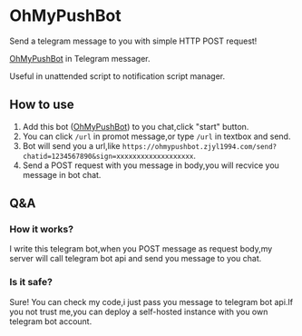 # OhMyPushBot

Send a telegram message to you with simple HTTP POST request!

[OhMyPushBot](https://t.me/ohmypushbot) in Telegram messager.

Useful in unattended script to notification script manager.

## How to use

1. Add this bot ([OhMyPushBot](https://t.me/ohmypushbot)) to you chat,click "start" button.
1. You can click `/url` in promot message,or type `/url` in textbox and send.
1. Bot will send you a url,like `https://ohmypushbot.zjyl1994.com/send?chatid=1234567890&sign=xxxxxxxxxxxxxxxxxxx`.
1. Send a POST request with you message in body,you will recvice you message
in bot chat.

## Q&A

### How it works?

I write this telegram bot,when you POST message as request body,my server will call telegram bot api 
and send you message to you chat.

### Is it safe?

Sure! You can check my code,i just pass you message to telegram bot api.If you not trust me,you can deploy
a self-hosted instance with you own telegram bot account.